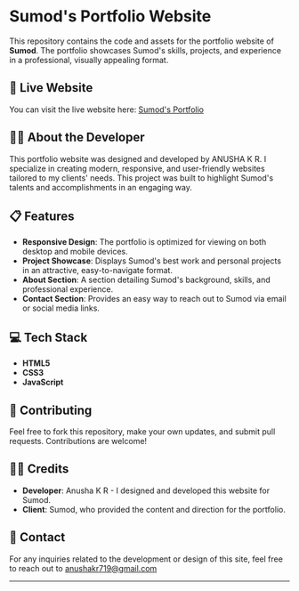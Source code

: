 # Sumod's Portfolio Website

This repository contains the code and assets for the portfolio website of **Sumod**. The portfolio showcases Sumod's skills, projects, and experience in a professional, visually appealing format.

## 🚀 Live Website

You can visit the live website here: [Sumod's Portfolio](https://sumod-portfolio.tiiny.site/)

## 👨‍💻 About the Developer

This portfolio website was designed and developed by ANUSHA K R. I specialize in creating modern, responsive, and user-friendly websites tailored to my clients' needs. This project was built to highlight Sumod's talents and accomplishments in an engaging way.

## 📋 Features

- **Responsive Design**: The portfolio is optimized for viewing on both desktop and mobile devices.
- **Project Showcase**: Displays Sumod's best work and personal projects in an attractive, easy-to-navigate format.
- **About Section**: A section detailing Sumod's background, skills, and professional experience.
- **Contact Section**: Provides an easy way to reach out to Sumod via email or social media links.

## 💻 Tech Stack

- **HTML5**
- **CSS3**
- **JavaScript**



## 🤝 Contributing

Feel free to fork this repository, make your own updates, and submit pull requests. Contributions are welcome!

## 👨‍🎨 Credits

- **Developer**: Anusha K R - I designed and developed this website for Sumod.
- **Client**: Sumod, who provided the content and direction for the portfolio.

## 📧 Contact

For any inquiries related to the development or design of this site, feel free to reach out to anushakr719@gmail.com

---
